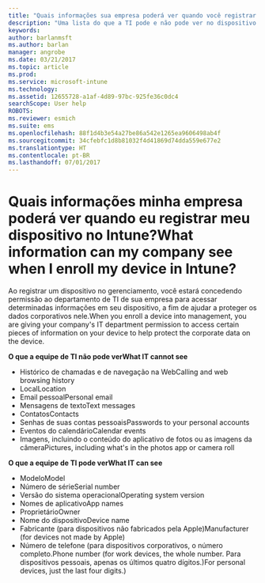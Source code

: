 ```yaml
---
title: "Quais informações sua empresa poderá ver quando você registrar seu dispositivo? | Microsoft Docs"
description: "Uma lista do que a TI pode e não pode ver no dispositivo gerenciado."
keywords: 
author: barlanmsft
ms.author: barlan
manager: angrobe
ms.date: 03/21/2017
ms.topic: article
ms.prod: 
ms.service: microsoft-intune
ms.technology: 
ms.assetid: 12655728-a1af-4d89-97bc-925fe36c0dc4
searchScope: User help
ROBOTS: 
ms.reviewer: esmich
ms.suite: ems
ms.openlocfilehash: 88f1d4b3e54a27be86a542e1265ea9606498ab4f
ms.sourcegitcommit: 34cfebfc1d8b81032f4d41869d74dda559e677e2
ms.translationtype: HT
ms.contentlocale: pt-BR
ms.lasthandoff: 07/01/2017
---
```

# <span data-ttu-id="b2282-104">Quais informações minha empresa poderá ver quando eu registrar meu dispositivo no Intune?</span><span class="sxs-lookup"><span data-stu-id="b2282-104">What information can my company see when I enroll my device in Intune?</span></span>
<a id="what-information-can-my-company-see-when-i-enroll-my-device-in-intune" class="xliff"></a>

<span data-ttu-id="b2282-105">Ao registrar um dispositivo no gerenciamento, você estará concedendo permissão ao departamento de TI de sua empresa para acessar determinadas informações em seu dispositivo, a fim de ajudar a proteger os dados corporativos nele.</span><span class="sxs-lookup"><span data-stu-id="b2282-105">When you enroll a device into management, you are giving your company's IT department permission to access certain pieces of information on your device to help protect the corporate data on the device.</span></span>

<span data-ttu-id="b2282-106">**O que a equipe de TI não pode ver**</span><span class="sxs-lookup"><span data-stu-id="b2282-106">**What IT cannot see**</span></span>

- <span data-ttu-id="b2282-107">Histórico de chamadas e de navegação na Web</span><span class="sxs-lookup"><span data-stu-id="b2282-107">Calling and web browsing history</span></span>
-   <span data-ttu-id="b2282-108">Local</span><span class="sxs-lookup"><span data-stu-id="b2282-108">Location</span></span>
- <span data-ttu-id="b2282-109">Email pessoal</span><span class="sxs-lookup"><span data-stu-id="b2282-109">Personal email</span></span>
- <span data-ttu-id="b2282-110">Mensagens de texto</span><span class="sxs-lookup"><span data-stu-id="b2282-110">Text messages</span></span>
- <span data-ttu-id="b2282-111">Contatos</span><span class="sxs-lookup"><span data-stu-id="b2282-111">Contacts</span></span>
-   <span data-ttu-id="b2282-112">Senhas de suas contas pessoais</span><span class="sxs-lookup"><span data-stu-id="b2282-112">Passwords to your personal accounts</span></span>
- <span data-ttu-id="b2282-113">Eventos do calendário</span><span class="sxs-lookup"><span data-stu-id="b2282-113">Calendar events</span></span>
- <span data-ttu-id="b2282-114">Imagens, incluindo o conteúdo do aplicativo de fotos ou as imagens da câmera</span><span class="sxs-lookup"><span data-stu-id="b2282-114">Pictures, including what's in the photos app or camera roll</span></span>

<span data-ttu-id="b2282-115">**O que a equipe de TI pode ver**</span><span class="sxs-lookup"><span data-stu-id="b2282-115">**What IT can see**</span></span>

-   <span data-ttu-id="b2282-116">Modelo</span><span class="sxs-lookup"><span data-stu-id="b2282-116">Model</span></span>
-   <span data-ttu-id="b2282-117">Número de série</span><span class="sxs-lookup"><span data-stu-id="b2282-117">Serial number</span></span>
-   <span data-ttu-id="b2282-118">Versão do sistema operacional</span><span class="sxs-lookup"><span data-stu-id="b2282-118">Operating system version</span></span>
-   <span data-ttu-id="b2282-119">Nomes de aplicativo</span><span class="sxs-lookup"><span data-stu-id="b2282-119">App names</span></span>
-   <span data-ttu-id="b2282-120">Proprietário</span><span class="sxs-lookup"><span data-stu-id="b2282-120">Owner</span></span>
-   <span data-ttu-id="b2282-121">Nome do dispositivo</span><span class="sxs-lookup"><span data-stu-id="b2282-121">Device name</span></span>
-   <span data-ttu-id="b2282-122">Fabricante (para dispositivos não fabricados pela Apple)</span><span class="sxs-lookup"><span data-stu-id="b2282-122">Manufacturer (for devices not made by Apple)</span></span>
-   <span data-ttu-id="b2282-123">Número de telefone (para dispositivos corporativos, o número completo.</span><span class="sxs-lookup"><span data-stu-id="b2282-123">Phone number (for work devices, the whole number.</span></span> <span data-ttu-id="b2282-124">Para dispositivos pessoais, apenas os últimos quatro dígitos.)</span><span class="sxs-lookup"><span data-stu-id="b2282-124">For personal devices, just the last four digits.)</span></span>
